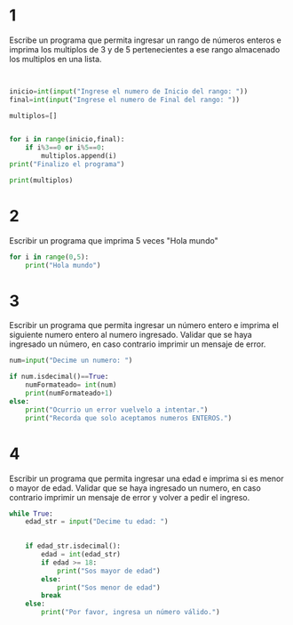# 1

Escribe un programa que permita ingresar un rango de números enteros e imprima los multiplos de 3 y de 5 pertenecientes a ese rango almacenado los multiplos en una lista.

 ```python
  

inicio=int(input("Ingrese el numero de Inicio del rango: "))
final=int(input("Ingrese el numero de Final del rango: "))

multiplos=[]


for i in range(inicio,final):
    if i%3==0 or i%5==0:
        multiplos.append(i)
print("Finalizo el programa")

print(multiplos)
``` 

# 2

Escribir un programa que imprima 5 veces "Hola mundo"

```python
for i in range(0,5):
    print("Hola mundo")
```

# 3 

Escribir un programa que permita ingresar un número entero e imprima el siguiente numero entero al numero ingresado. Validar que se haya ingresado un número, en caso contrario imprimir un mensaje de error.

```python
num=input("Decime un numero: ")

if num.isdecimal()==True:
    numFormateado= int(num)
    print(numFormateado+1)
else:
    print("Ocurrio un error vuelvelo a intentar.")
    print("Recorda que solo aceptamos numeros ENTEROS.")
```

# 4

Escribir un programa que permita ingresar una edad e imprima si es menor o mayor de edad. Validar que se haya ingresado un numero, en caso contrario imprimir un mensaje de error y volver a pedir el ingreso.

```python
while True:
    edad_str = input("Decime tu edad: ")

  
    if edad_str.isdecimal():
        edad = int(edad_str)
        if edad >= 18:
            print("Sos mayor de edad")
        else:
            print("Sos menor de edad")
        break
    else:
        print("Por favor, ingresa un número válido.")
```